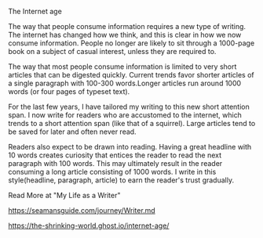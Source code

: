 The Internet age

The way that people consume information requires a new type of writing. The internet has changed how we think, and this is clear in how we now consume information. People no longer are likely to sit through a 1000-page book on a subject of casual interest, unless they are required to.

The way that most people consume information is limited to very short articles that can be digested quickly. Current trends favor shorter articles of a single paragraph with 100-300 words.Longer articles run around 1000 words (or four pages of typeset text).

For the last few years, I have tailored my writing to this new short attention span. I now write for readers who are accustomed to the internet, which trends to a short attention span (like that of a squirrel). Large articles tend to be saved for later and often never read.

Readers also expect to be drawn into reading. Having a great headline with 10 words creates curiosity that entices the reader to read the next paragraph with 100 words. This may ultimately result in the reader consuming a long article consisting of 1000 words. I write in this style(headline, paragraph, article) to earn the reader's trust gradually.

Read More at "My Life as a Writer"

https://seamansguide.com/journey/Writer.md

https://the-shrinking-world.ghost.io/internet-age/

